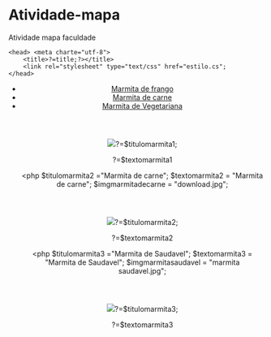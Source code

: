 # Atividade-mapa
Atividade mapa faculdade

<!DOCTYPE 
<?php 
$title = "Marmitas Dona Rita";
$titulomarmita1 ="Marmita de Frango";
$textomarmita1 = "Marmita de Frango";
$imgmarmitadefrango = "marmita-ou-marmitex-almoco-entregue-em-domicilio-brasileiro-com-farofa-de-coxa-de-frango-arroz-e-feijao-de-salada-copia-espaco-fundo-amarelo_72932-3290.jpg";

/?>





<!DOCTYPE html>
<html lang = "pt-br"

    <head> <meta charte="utf-8">
        <title>?=title;?></title>
        <link rel="stylesheet" type="text/css" href="estilo.cs";
    </head>


<body>
    <header>
        <nav>
            <ul>
                <li><a href="#"> Marmita de frango</a></li>
                <li><a href="#"> Marmita de carne</a></li>
                <li><a href="#"> Marmita de Vegetariana</a></li>


<main>
    <section>
        <header>
    <h1></h1>
    <p></p>    
        </header>
        <article>
            <img src="marmita-ou-marmitex-almoco-entregue-em-domicilio-brasileiro-com-farofa-de-coxa-de-frango-arroz-e-feijao-de-salada-copia-espaco-fundo-amarelo_72932-3290.jpg"
          <h2>?=$titulomarmita1;</h2>  
          <p>?=$textomarmita1</p>
        </article>
    </section>
</main>

<php
$titulomarmita2 ="Marmita de carne";
$textomarmita2 = "Marmita de carne";
$imgmarmitadecarne = "download.jpg";
></php>

<main>
    <section>
        <header>
    <h1></h1>
    <p></p>    
        </header>
        <article>
            <img src="download.jpg"
          <h2>?=$titulomarmita2;</h2>  
          <p>?=$textomarmita2</p>
        </article>
    </section>
</main>

<php
$titulomarmita3 ="Marmita de Saudavel";
$textomarmita3 = "Marmita de Saudavel";
$imgmarmitasaudavel = "marmita saudavel.jpg";
></php>

<main>
    <section>
        <header>
    <h1></h1>
    <p></p>    
        </header>
        <article>
            <img src="marmita saudavel.jpg"
          <h2>?=$titulomarmita3;</h2>  
          <p>?=$textomarmita3</p>
        </article>
    </section>
</main>
